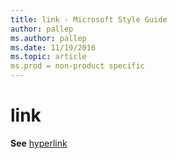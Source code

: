 ```yaml
---
title: link - Microsoft Style Guide
author: pallep
ms.author: pallep
ms.date: 11/19/2016
ms.topic: article
ms.prod = non-product specific
---
```


# link

**See** [hyperlink](/style-guide/a-z-word-list-term-collections/h/hyperlink)
